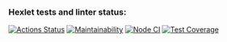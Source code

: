 ### Hexlet tests and linter status:
[![Actions Status](https://github.com/pinyaevv/fullstack-javascript-project-46/actions/workflows/hexlet-check.yml/badge.svg)](https://github.com/pinyaevv/fullstack-javascript-project-46/actions)
[![Maintainability](https://api.codeclimate.com/v1/badges/20066976f90ad23283b7/maintainability)](https://codeclimate.com/github/pinyaevv/fullstack-javascript-project-46/maintainability)
[![Node CI](https://github.com/pinyaevv/fullstack-javascript-project-46/actions/workflows/nodejs.yml/badge.svg)](https://github.com/pinyaevv/fullstack-javascript-project-46/actions/workflows/nodejs.yml)
[![Test Coverage](https://api.codeclimate.com/v1/badges/20066976f90ad23283b7/test_coverage)](https://codeclimate.com/github/pinyaevv/fullstack-javascript-project-46/test_coverage)